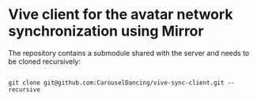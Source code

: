 # Vive client for the avatar network synchronization using Mirror

The repository contains a submodule shared with the server and needs to be cloned recursively:

```

git clone git@github.com:CarouselDancing/vive-sync-client.git --recursive

```



